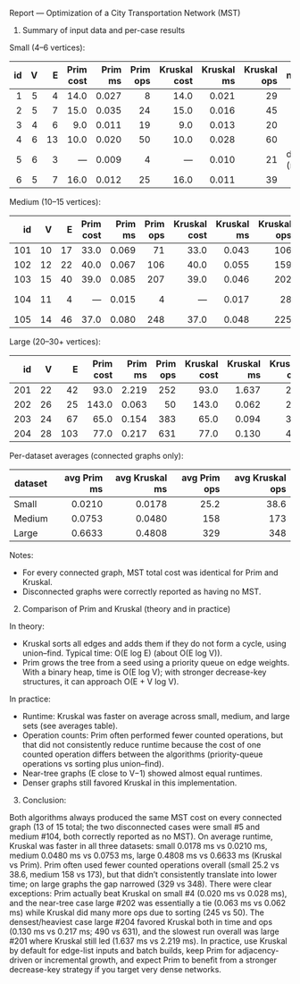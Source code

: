 Report — Optimization of a City Transportation Network (MST)

1. Summary of input data and per-case results

Small (4–6 vertices):

| id |  V |  E | Prim cost | Prim ms | Prim ops | Kruskal cost | Kruskal ms | Kruskal ops | note                  |
| -: | -: | -: | --------: | ------: | -------: | -----------: | ---------: | ----------: | :-------------------- |
|  1 |  5 |  4 |      14.0 |   0.027 |        8 |         14.0 |      0.021 |          29 |                       |
|  2 |  5 |  7 |      15.0 |   0.035 |       24 |         15.0 |      0.016 |          45 |                       |
|  3 |  4 |  6 |       9.0 |   0.011 |       19 |          9.0 |      0.013 |          20 |                       |
|  4 |  6 | 13 |      10.0 |   0.020 |       50 |         10.0 |      0.028 |          60 |                       |
|  5 |  6 |  3 |         — |   0.009 |        4 |            — |      0.010 |          21 | disconnected (no MST) |
|  6 |  5 |  7 |      16.0 |   0.012 |       25 |         16.0 |      0.011 |          39 |                       |

Medium (10–15 vertices):

|  id |  V |  E | Prim cost | Prim ms | Prim ops | Kruskal cost | Kruskal ms | Kruskal ops | note                  |
| --: | -: | -: | --------: | ------: | -------: | -----------: | ---------: | ----------: | :-------------------- |
| 101 | 10 | 17 |      33.0 |   0.069 |       71 |         33.0 |      0.043 |         106 |                       |
| 102 | 12 | 22 |      40.0 |   0.067 |      106 |         40.0 |      0.055 |         159 |                       |
| 103 | 15 | 40 |      39.0 |   0.085 |      207 |         39.0 |      0.046 |         202 |                       |
| 104 | 11 |  4 |         — |   0.015 |        4 |            — |      0.017 |          28 | disconnected (no MST) |
| 105 | 14 | 46 |      37.0 |   0.080 |      248 |         37.0 |      0.048 |         225 |                       |

Large (20–30+ vertices):

|  id |  V |   E | Prim cost | Prim ms | Prim ops | Kruskal cost | Kruskal ms | Kruskal ops |
| --: | -: | --: | --------: | ------: | -------: | -----------: | ---------: | ----------: |
| 201 | 22 |  42 |      93.0 |   2.219 |      252 |         93.0 |      1.637 |         286 |
| 202 | 26 |  25 |     143.0 |   0.063 |       50 |        143.0 |      0.062 |         245 |
| 203 | 24 |  67 |      65.0 |   0.154 |      383 |         65.0 |      0.094 |         371 |
| 204 | 28 | 103 |      77.0 |   0.217 |      631 |         77.0 |      0.130 |         490 |

Per-dataset averages (connected graphs only):

| dataset | avg Prim ms | avg Kruskal ms | avg Prim ops | avg Kruskal ops |
| ------- | ----------: | -------------: | -----------: | --------------: |
| Small   |      0.0210 |         0.0178 |         25.2 |            38.6 |
| Medium  |      0.0753 |         0.0480 |          158 |             173 |
| Large   |      0.6633 |         0.4808 |          329 |             348 |

Notes:

* For every connected graph, MST total cost was identical for Prim and Kruskal.
* Disconnected graphs were correctly reported as having no MST.

2. Comparison of Prim and Kruskal (theory and in practice)

In theory:

* Kruskal sorts all edges and adds them if they do not form a cycle, using union–find. Typical time: O(E log E) (about O(E log V)).
* Prim grows the tree from a seed using a priority queue on edge weights. With a binary heap, time is O(E log V); with stronger decrease-key structures, it can approach O(E + V log V).

In practice:

* Runtime: Kruskal was faster on average across small, medium, and large sets (see averages table).
* Operation counts: Prim often performed fewer counted operations, but that did not consistently reduce runtime because the cost of one counted operation differs between the algorithms (priority-queue operations vs sorting plus union–find).
* Near-tree graphs (E close to V−1) showed almost equal runtimes.
* Denser graphs still favored Kruskal in this implementation.

3. Conclusion:

Both algorithms always produced the same MST cost on every connected graph (13 of 15 total; the two disconnected cases were small #5 and medium #104, both correctly reported as no MST). On average runtime, Kruskal was faster in all three datasets: small 0.0178 ms vs 0.0210 ms, medium 0.0480 ms vs 0.0753 ms, large 0.4808 ms vs 0.6633 ms (Kruskal vs Prim). Prim often used fewer counted operations overall (small 25.2 vs 38.6, medium 158 vs 173), but that didn’t consistently translate into lower time; on large graphs the gap narrowed (329 vs 348). There were clear exceptions: Prim actually beat Kruskal on small #4 (0.020 ms vs 0.028 ms), and the near-tree case large #202 was essentially a tie (0.063 ms vs 0.062 ms) while Kruskal did many more ops due to sorting (245 vs 50). The densest/heaviest case large #204 favored Kruskal both in time and ops (0.130 ms vs 0.217 ms; 490 vs 631), and the slowest run overall was large #201 where Kruskal still led (1.637 ms vs 2.219 ms). In practice, use Kruskal by default for edge-list inputs and batch builds, keep Prim for adjacency-driven or incremental growth, and expect Prim to benefit from a stronger decrease-key strategy if you target very dense networks.
